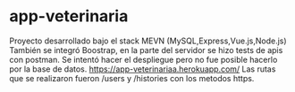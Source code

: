 # app-veterinaria
Proyecto desarrollado bajo el stack MEVN (MySQL,Express,Vue.js,Node.js)
También se integró Boostrap, en la parte del servidor se hizo tests de apis con postman.
Se intentó hacer el despliegue pero no fue posible hacerlo por la base de datos. https://app-veterinariaa.herokuapp.com/
Las rutas que se realizaron fueron /users y /histories con los metodos https.
